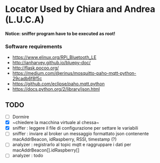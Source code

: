 # Locator Used by Chiara and Andrea (L.U.C.A)

**Notice: sniffer program have to be executed as root!**

### Software requirements
* https://www.elinux.org/RPi_Bluetooth_LE
* http://ianharvey.github.io/bluepy-doc/
* http://flask.pocoo.org/
* https://medium.com/@erinus/mosquitto-paho-mqtt-python-29cadb6f8f5c
* https://github.com/eclipse/paho.mqtt.python
* https://docs.python.org/2/library/json.html

## TODO
- [ ] Dormire
- [x] ~chiedere la macchina virtuale al chessa~
- [x] sniffer  : leggere il file di configurazione per settare le variabili
- [ ] sniffer  : inviare al broker un messaggio formattato json contenente macAddrBeacon, idRaspberry, RSSI, timestamp (?)
- [ ] analyzer : registrarlo al topic mqtt e raggruppare i dati per macAddrBeacon[].idRaspberry[]
- [ ] analyzer : todo
